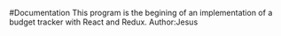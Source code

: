 #Documentation
This program is the begining of an implementation of a budget tracker with React and Redux.
Author:Jesus